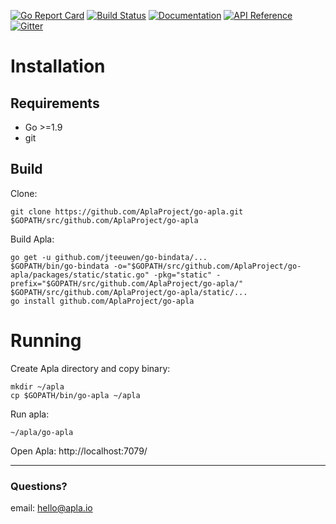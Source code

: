 [![Go Report Card](https://goreportcard.com/badge/github.com/AplaProject/go-apla)](https://goreportcard.com/report/github.com/AplaProject/go-apla) 
[![Build Status](https://travis-ci.org/AplaProject/go-apla.svg?branch=master)](https://travis-ci.org/AplaProject/go-apla) 
[![Documentation](https://img.shields.io/badge/docs-latest-brightgreen.svg?style=flat)](http://egaas-en.readthedocs.io/en/latest/)
[![API Reference](
https://camo.githubusercontent.com/915b7be44ada53c290eb157634330494ebe3e30a/68747470733a2f2f676f646f632e6f72672f6769746875622e636f6d2f676f6c616e672f6764646f3f7374617475732e737667
)](https://godoc.org/github.com/AplaProject/go-apla)
[![Gitter](https://badges.gitter.im/Join%20Chat.svg)](https://gitter.im/go-egaas-mvp?utm_source=badge&utm_medium=badge&utm_campaign=pr-badge)


# Installation

## Requirements

* Go >=1.9
* git

## Build

Clone:
```
git clone https://github.com/AplaProject/go-apla.git $GOPATH/src/github.com/AplaProject/go-apla
```

Build Apla:
```
go get -u github.com/jteeuwen/go-bindata/...
$GOPATH/bin/go-bindata -o="$GOPATH/src/github.com/AplaProject/go-apla/packages/static/static.go" -pkg="static" -prefix="$GOPATH/src/github.com/AplaProject/go-apla/" $GOPATH/src/github.com/AplaProject/go-apla/static/...
go install github.com/AplaProject/go-apla
```

# Running

Create Apla directory and copy binary:
```
mkdir ~/apla
cp $GOPATH/bin/go-apla ~/apla
```

Run apla:
```
~/apla/go-apla
```
Open Apla: http://localhost:7079/


----------


### Questions?
email: hello@apla.io
